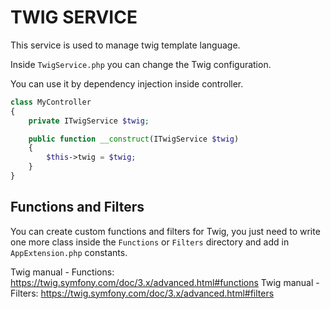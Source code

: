 # TWIG SERVICE

This service is used to manage twig template language.

Inside `TwigService.php` you can change the Twig configuration.

You can use it by dependency injection inside controller.

```php
class MyController
{
    private ITwigService $twig;

    public function __construct(ITwigService $twig)
    {
        $this->twig = $twig;
    }
}
```

## Functions and Filters

You can create custom functions and filters for Twig, you just need to write one more class inside the `Functions` or `Filters` directory and add in `AppExtension.php` constants.

Twig manual - Functions: https://twig.symfony.com/doc/3.x/advanced.html#functions
Twig manual - Filters: https://twig.symfony.com/doc/3.x/advanced.html#filters
